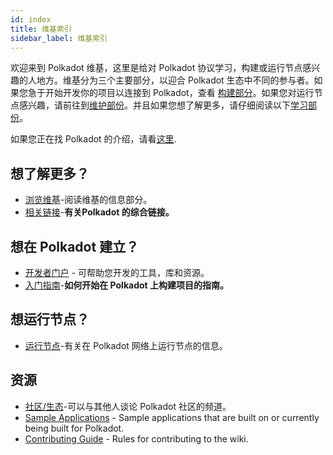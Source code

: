```yaml
---
id: index
title: 维基索引
sidebar_label: 维基索引
---
```


欢迎来到 Polkadot 维基，这里是给对 Polkadot 协议学习，构建或运行节点感兴趣的人地方。维基分为三个主要部分，以迎合 Polkadot 生态中不同的参与者。如果您急于开始开发你的项目以连接到 Polkadot，查看 [构建部分](#want-to-build-on-polkadot)。如果您对运行节点感兴趣，请前往到[维护部份](#want-to-run-a-node)。并且如果您想了解更多，请仔细阅读以下[学习部份](#want-to-learn-more)。

如果您正在找 Polkadot 的介绍，请看[这里](learn-introduction).

## 想了解更多？

- [浏览维基](learn-introduction)-阅读维基的信息部分。
- [相关链接](learn-relevant-links)-**有关Polkadot 的综合链接。**

## 想在 Polkadot 建立？

- [开发者门户](build-index) - 可帮助您开发的工具，库和资源。
- [入门指南](build-build-with-polkadot)-**如何开始在 Polkadot 上构建项目的指南。**

## 想运行节点？

- [运行节点](maintain-index)-有关在 Polkadot 网络上运行节点的信息。

## 资源

- [社区/生态](community)-可以与其他人谈论 Polkadot 社区的频道。
- [Sample Applications](build-examples-index) - Sample applications that are built on or currently being built for Polkadot.
- [Contributing Guide](contributing) - Rules for contributing to the wiki.
